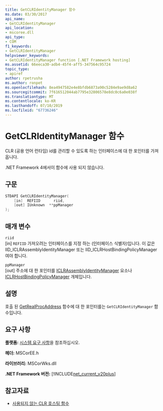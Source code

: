 ```yaml
---
title: GetCLRIdentityManager 함수
ms.date: 03/30/2017
api_name:
- GetCLRIdentityManager
api_location:
- mscoree.dll
api_type:
- COM
f1_keywords:
- GetCLRIdentityManager
helpviewer_keywords:
- GetCLRIdentityManager function [.NET Framework hosting]
ms.assetid: 66eeca30-adb4-45f4-aff5-347564c95724
topic_type:
- apiref
author: rpetrusha
ms.author: ronpet
ms.openlocfilehash: 8ea4947582e4e8bfdb6873a90c5284e9ae9d8a62
ms.sourcegitcommit: 7f616512044ab7795e32806578e8dc0c6a0e038f
ms.translationtype: MT
ms.contentlocale: ko-KR
ms.lasthandoff: 07/10/2019
ms.locfileid: "67736246"
---
```

# <a name="getclridentitymanager-function"></a>GetCLRIdentityManager 함수
CLR (공용 언어 런타임) id를 관리할 수 있도록 하는 인터페이스에 대 한 포인터를 가져옵니다.  
  
 .NET Framework 4에서이 함수에 사용 되지 않습니다.  
  
## <a name="syntax"></a>구문  
  
```cpp  
STDAPI GetCLRIdentityManager(  
    [in]  REFIID      riid,  
    [out] IUnknown  **ppManager  
);  
```  
  
## <a name="parameters"></a>매개 변수  
 `riid`  
 [in] `REFIID` 가져오려는 인터페이스를 지정 하는 (인터페이스 식별자)입니다. 이 값은 IID_ICLRAssemblyIdentityManager 또는 IID_ICLRHostBindingPolicyManager 여야 합니다.  
  
 `ppManager`  
 [out] 주소에 대 한 포인터를 [ICLRAssemblyIdentityManager](../../../../docs/framework/unmanaged-api/hosting/iclrassemblyidentitymanager-interface.md) 요소나 [ICLRHostBindingPolicyManager](../../../../docs/framework/unmanaged-api/hosting/iclrhostbindingpolicymanager-interface.md) 개체입니다.  
  
## <a name="remarks"></a>설명  
 호출 된 [GetRealProcAddress](../../../../docs/framework/unmanaged-api/hosting/getrealprocaddress-function.md) 함수에 대 한 포인터를는 `GetCLRIdentityManager` 함수입니다.  
  
## <a name="requirements"></a>요구 사항  
 **플랫폼:** [시스템 요구 사항](../../../../docs/framework/get-started/system-requirements.md)을 참조하십시오.  
  
 **헤더:** MSCorEE.h  
  
 **라이브러리:** MSCorWks.dll  
  
 **.NET Framework 버전:** [!INCLUDE[net_current_v20plus](../../../../includes/net-current-v20plus-md.md)]  
  
## <a name="see-also"></a>참고자료

- [사용되지 않는 CLR 호스팅 함수](../../../../docs/framework/unmanaged-api/hosting/deprecated-clr-hosting-functions.md)

